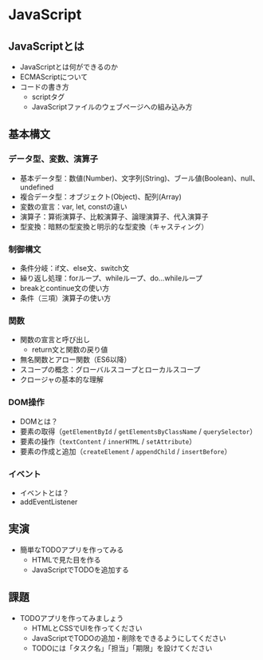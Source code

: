 # JavaScript

## JavaScriptとは

- JavaScriptとは何ができるのか
- ECMAScriptについて
- コードの書き方
  - scriptタグ
  - JavaScriptファイルのウェブページへの組み込み方

## 基本構文

### データ型、変数、演算子

- 基本データ型：数値(Number)、文字列(String)、ブール値(Boolean)、null、undefined
- 複合データ型：オブジェクト(Object)、配列(Array)
- 変数の宣言：var, let, constの違い
- 演算子：算術演算子、比較演算子、論理演算子、代入演算子
- 型変換：暗黙の型変換と明示的な型変換（キャスティング）

### 制御構文

- 条件分岐：if文、else文、switch文
- 繰り返し処理：forループ、whileループ、do...whileループ
- breakとcontinue文の使い方
- 条件（三項）演算子の使い方

### 関数

- 関数の宣言と呼び出し
  - return文と関数の戻り値
- 無名関数とアロー関数（ES6以降）
- スコープの概念：グローバルスコープとローカルスコープ
- クロージャの基本的な理解

### DOM操作

- DOMとは？
- 要素の取得（`getElementById` / `getElementsByClassName` / `querySelector`）
- 要素の操作（`textContent` / `innerHTML` / `setAttribute`）
- 要素の作成と追加（`createElement` / `appendChild` / `insertBefore`）

### イベント

- イベントとは？
- addEventListener

## 実演

- 簡単なTODOアプリを作ってみる
  - HTMLで見た目を作る
  - JavaScriptでTODOを追加する

## 課題

- TODOアプリを作ってみましょう
  - HTMLとCSSでUIを作ってください
  - JavaScriptでTODOの追加・削除をできるようにしてください
  - TODOには「タスク名」「担当」「期限」を設けてください
